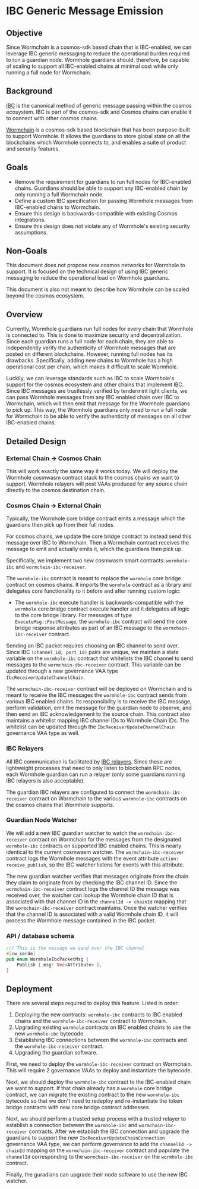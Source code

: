 # IBC Generic Message Emission

## Objective

Since Wormchain is a cosmos-sdk based chain that is IBC-enabled, we can leverage IBC generic messaging to reduce the operational burden required to run a guardian node. Wormhole guardians should, therefore, be capable of scaling to support all IBC-enabled chains at minimal cost while only running a full node for Wormchain.

## Background

[IBC](https://ibcprotocol.org/) is the canonical method of generic message passing within the cosmos ecosystem. IBC is part of the cosmos-sdk and Cosmos chains can enable it to connect with other cosmos chains.

[Wormchain](https://github.com/wormhole-foundation/wormhole/tree/main/wormchain) is a cosmos-sdk based blockchain that has been purpose-built to support Wormhole. It allows the guardians to store global state on all the blockchains which Wormhole connects to, and enables a suite of product and security features.

## Goals

- Remove the requirement for guardians to run full nodes for IBC-enabled chains. Guardians should be able to support any IBC-enabled chain by only running a full Wormchain node.
- Define a custom IBC specification for passing Wormhole messages from IBC-enabled chains to Wormchain.
- Ensure this design is backwards-compatible with existing Cosmos integrations.
- Ensure this design does not violate any of Wormhole's existing security assumptions.

## Non-Goals

This document does not propose new cosmos networks for Wormhole to support. It is focused on the technical design of using IBC generic messaging to reduce the operational load on Wormhole guardians.

This document is also not meant to describe how Wormhole can be scaled beyond the cosmos ecosystem.

## Overview

Currently, Wormhole guardians run full nodes for every chain that Wormhole is connected to. This is done to maximize security and decentralization. Since each guardian runs a full node for each chain, they are able to independently verify the authenticity of Wormhole messages that are posted on different blockchains. However, running full nodes has its drawbacks. Specifically, adding new chains to Wormhole has a high operational cost per chain, which makes it difficult to scale Wormhole.

Luckily, we can leverage standards such as IBC to scale Wormhole's support for the cosmos ecosystem and other chains that implement IBC. Since IBC messages are trustlessly verified by tendermint light clients, we can pass Wormhole messages from any IBC enabled chain over IBC to Wormchain, which will then emit that message for the Wormhole guardians to pick up. This way, the Wormhole guardians only need to run a full node for Wormchain to be able to verify the authenticity of messages on all other IBC-enabled chains.

## Detailed Design

### External Chain -> Cosmos Chain

This will work exactly the same way it works today. We will deploy the Wormhole cosmwasm contract stack to the cosmos chains we want to support. Wormhole relayers will post VAAs produced for any source chain directly to the cosmos destination chain.

### Cosmos Chain -> External Chain

Typically, the Wormhole core bridge contract emits a message which the guardians then pick up from their full nodes.

For cosmos chains, we update the core bridge contract to instead send this message over IBC to Wormchain. Then a Wormchain contract receives the message to emit and actually emits it, which the guardians then pick up.

Specifically, we implement two new cosmwasm smart contracts: `wormhole-ibc` and `wormchain-ibc-receiver`.

The `wormhole-ibc` contract is meant to replace the `wormhole` core bridge contract on cosmos chains. It imports the `wormhole` contract as a library and delegates core functionality to it before and after running custom logic:
- The `wormhole-ibc` execute handler is backwards-compatible with the `wormhole` core bridge contract execute handler and it delegates all logic to the core bridge library. For messages of type `ExecuteMsg::PostMessage`, the `wormhole-ibc` contract will send the core bridge response attributes as part of an IBC message to the `wormchain-ibc-receiver` contract.

Sending an IBC packet requires choosing an IBC channel to send over. Since IBC `(channel_id, port_id)` pairs are unique, we maintain a state variable on the `wormhole-ibc` contract that whitelists the IBC channel to send messages to the `wormchain-ibc-receiver` contract. This variable can be updated through a new governance VAA type `IbcReceiverUpdateChannelChain`.

The `wormchain-ibc-receiver` contract will be deployed on Wormchain and is meant to receive the IBC messages the `wormhole-ibc` contract sends from various IBC enabled chains. Its responsibility is to receive the IBC message, perform validation, emit the message for the guardian node to observe, and then send an IBC acknowledgement to the source chain. This contract also maintains a whitelist mapping IBC channel IDs to Wormhole Chain IDs. The whitelist can be updated through the `IbcReceiverUpdateChannelChain` governance VAA type as well.

### IBC Relayers

All IBC communication is facilitated by [IBC relayers](https://ibcprotocol.org/relayers/). Since these are lightweight processes that need to only listen to blockchain RPC nodes, each Wormhole guardian can run a relayer (only some guardians running IBC relayers is also acceptable).

The guardian IBC relayers are configured to connect the `wormchain-ibc-receiver` contract on Wormchain to the various `wormhole-ibc` contracts on the cosmos chains that Wormhole supports.

### Guardian Node Watcher

We will add a new IBC guardian watcher to watch the `wormchain-ibc-receiver` contract on Wormchain for the messages from the designated `wormhole-ibc` contracts on supported IBC enabled chains. This is nearly identical to the current cosmwasm watcher. The `wormchain-ibc-receiver` contract logs the Wormhole messages with the event attribute `action: receive_publish`, so the IBC watcher listens for events with this attribute.

The new guardian watcher verifies that messages originate from the chain they claim to originate from by checking the IBC channel ID. Since the `wormchain-ibc-receiver` contract logs the channel ID the message was received over, the watcher can lookup the Wormhole chain ID that is associated with that channel ID in the `channelId -> chainId` mapping that the `wormchain-ibc-receiver` contract maintains. Once the watcher verifies that the channel ID is associated with a valid Wormhole chain ID, it will process the Wormhole message contained in the IBC packet.

### API / database schema

```rust
/// This is the message we send over the IBC channel
#[cw_serde]
pub enum WormholeIbcPacketMsg {
    Publish { msg: Vec<Attribute> },
}
```

## Deployment

There are several steps required to deploy this feature. Listed in order:

1. Deploying the new contracts: `wormhole-ibc` contracts to IBC enabled chains and the `wormhole-ibc-receiver` contract to Wormchain.
2. Upgrading existing `wormhole` contracts on IBC enabled chains to use the new `wormhole-ibc` bytecode.
3. Establishing IBC connections between the `wormhole-ibc` contracts and the `wormhole-ibc-receiver` contract.
4. Upgrading the guardian software.

First, we need to deploy the `wormhole-ibc-receiver` contract on Wormchain. This will require 2 governance VAAs to deploy and instantiate the bytecode.

Next, we should deploy the `wormhole-ibc` contract to the IBC-enabled chain we want to support. If that chain already has a `wormhole` core bridge contract, we can migrate the existing contract to the new `wormhole-ibc` bytecode so that we don't need to redeploy and re-instantiate the token bridge contracts with new core bridge contract addresses.

Next, we should perform a trusted setup process with a trusted relayer to establish a connection between the `wormhole-ibc` and `wormchain-ibc-receiver` contracts. After we establish the IBC connection and upgrade the guardians to support the new `IbcReceiverUpdateChainConnection` governance VAA type, we can perform governance to add the `channelId -> chainId` mapping on the `wormchain-ibc-receiver` contract and populate the `channelId` corresponding to the `wormchain-ibc-receiver` on the `wormhole-ibc` contract.

Finally, the guradians can upgrade their node software to use the new IBC watcher.